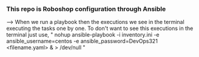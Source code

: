 ### This repo is Roboshop configuration through Ansible


--> When we run a playbook then the executions we see in the terminal executing the tasks one by one. To don't want to see this executions in the terminal just use, 
   " nohup ansible-playbook -i inventory.ini -e ansible_username=centos -e ansible_password=DevOps321 <filename.yaml> & > /dev/null "